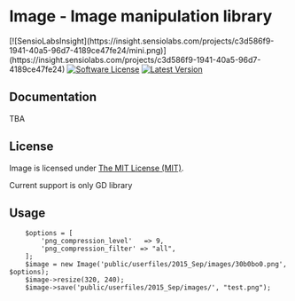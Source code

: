 # Image - Image manipulation library

<p align="left">
    [![SensioLabsInsight](https://insight.sensiolabs.com/projects/c3d586f9-1941-40a5-96d7-4189ce47fe24/mini.png)](https://insight.sensiolabs.com/projects/c3d586f9-1941-40a5-96d7-4189ce47fe24)
    <a href="LICENSE"><img src="https://img.shields.io/badge/license-MIT-green.svg" alt="Software License"></img></a>
    <a href="https://github.com/Stanimirdim92/Image"><img src="https://img.shields.io/badge/release-0.0.4-blue.svg" alt="Latest Version"></img></a>
</p>

## Documentation

TBA

## License

Image is licensed under [The MIT License (MIT)](LICENSE).


Current support is only GD library

## Usage

        $options = [
            'png_compression_level'   => 9,
            'png_compression_filter' => "all",
        ];
        $image = new Image('public/userfiles/2015_Sep/images/30b0bo0.png', $options);
        $image->resize(320, 240);
        $image->save('public/userfiles/2015_Sep/images/', "test.png");
